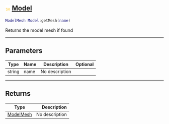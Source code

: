 ## ![shared](.gitbook/assets/shared.png) [Model](home/Model)



```lua
ModelMesh Model:getMesh(name)
```

Returns the model mesh if found

------
## Parameters

| Type   | Name | Description | Optional |
| ------ | ---- | ----------- | -------: |
| string | name | No description |  |

------
## Returns

| Type   | Description |
| ------ | ----------: |
| [ModelMesh](home/ModelMesh) | No description |

